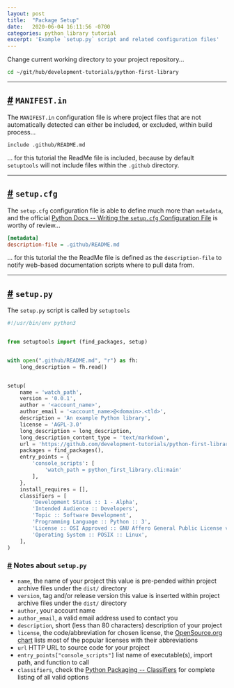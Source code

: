 ```yaml
---
layout: post
title:  "Package Setup"
date:   2020-06-04 16:11:56 -0700
categories: python library tutorial
excerpt: 'Example `setup.py` script and related configuration files'
---
```




Change current working directory to your project repository...


```bash
cd ~/git/hub/development-tutorials/python-first-library
```


------


## [#][heading__manifest_in] `MANIFEST.in`
[heading__manifest_in]: #-manifestin "Defines paths that should be explicitly included or excluded"


The `MANIFEST.in` configuration file is where project files that are not automatically detected can either be included, or excluded, within build process...


```
include .github/README.md
```


... for this tutorial the ReadMe file is included, because by default `setuptools` will not include files within the `.github` directory.


------


## [#][heading__setup_cfg] `setup.cfg`
[heading__setup_cfg]: #-setupcfg "Defines metadata and other project properties"


The `setup.cfg` configuration file is able to define much more than `metadata`, and the official [Python Docs -- Writing the `setup.cfg` Configuration File](https://docs.python.org/3/distutils/configfile.html) is worthy of review...


```cfg
[metadata]
description-file = .github/README.md
```


... for this tutorial the the ReadMe file is defined as the `description-file` to notify web-based documentation scripts where to pull data from.


------


## [#][heading__setup_py] `setup.py`
[heading__setup_py]: #-setuppy "Script that `pip install package-name` command calls"


The `setup.py` script is called by `setuptools`


```Python
#!/usr/bin/env python3


from setuptools import (find_packages, setup)


with open(".github/README.md", "r") as fh:
    long_description = fh.read()


setup(
    name = 'watch_path',
    version = '0.0.1',
    author = '<account_name>',
    author_email = '<account_name>@<domain>.<tld>',
    description = 'An example Python library',
    license = 'AGPL-3.0'
    long_description = long_description,
    long_description_content_type = 'text/markdown',
    url = 'https://github.com/development-tutorials/python-first-library',
    packages = find_packages(),
    entry_points = {
        'console_scripts': [
            'watch_path = python_first_library.cli:main'
        ],
    },
    install_requires = [],
    classifiers = [
        'Development Status :: 1 - Alpha',
        'Intended Audience :: Developers',
        'Topic :: Software Development',
        'Programming Language :: Python :: 3',
        'License :: OSI Approved :: GNU Affero General Public License v3',
        'Operating System :: POSIX :: Linux',
    ],
)
```


### [#][heading__notes_about_setup_py] Notes about `setup.py`
[heading__notes_about_setup_py]: #-notes-about-setuppy "Quick descriptions list of parameters for `setup` method"


- `name`, the name of your project this value is pre-pended within project archive files under the `dist/` directory
- `version`, tag and/or release version this value is inserted within project archive files under the `dist/` directory
- `author`, your account name
- `author_email`, a valid email address used to contact you
- `description`, short (less than 80 characters) description of your project
- `license`, the code/abbreviation for chosen license, the [OpenSource.org chart](https://opensource.org/licenses/category) lists most of the popular licenses with their abbreviations
- `url` HTTP URL to source code for your project
- `entry_points["console_scripts"]` list name of executable(s), import path, and function to call
- `classifiers`, check the [Python Packaging -- Classifiers](https://pypi.org/classifiers/) for complete listing of all valid options
